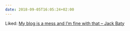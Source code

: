 ```yaml
---
date: 2018-09-05T16:05:24+02:00
---
```


Liked: [My blog is a mess and I’m fine with that – Jack Baty](https://jack.baty.net/2018/my-blog-is-a-mess-and-im-fine-with-that/)